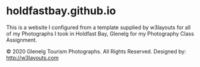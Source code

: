 # holdfastbay.github.io
This is a website I configured from a template supplied by w3layouts for all of my Photographs I took in Holdfast Bay, Glenelg for my Photography Class Assignment.

© 2020 Glenelg Tourism Photographs. All Rights Reserved.
Designed by: http://w3layouts.com
